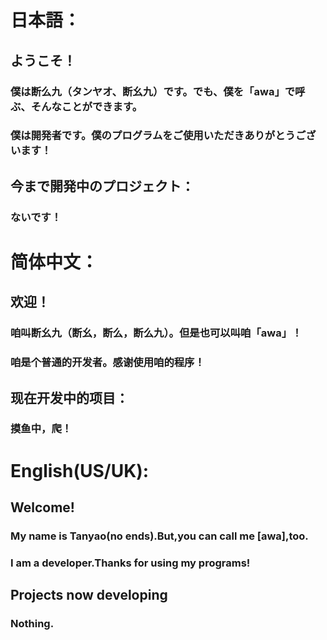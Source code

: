 # 日本語：
## ようこそ！
### 僕は断么九（タンヤオ、断幺九）です。でも、僕を「awa」で呼ぶ、そんなことができます。
### 僕は開発者です。僕のプログラムをご使用いただきありがとうございます！

## 今まで開発中のプロジェクト：
### ないです！
# 简体中文：
## 欢迎！
### 咱叫断幺九（断幺，断么，断么九）。但是也可以叫咱「awa」！
### 咱是个普通的开发者。感谢使用咱的程序！

## 现在开发中的项目：
### 摸鱼中，爬！

# English(US/UK):
## Welcome!
### My name is Tanyao(no ends).But,you can call me \[awa\],too.
### I am a developer.Thanks for using my programs!

## Projects now developing
### Nothing.

